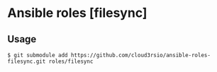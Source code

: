 # Ansible roles [filesync]

## Usage

```
$ git submodule add https://github.com/cloud3rsio/ansible-roles-filesync.git roles/filesync
```
